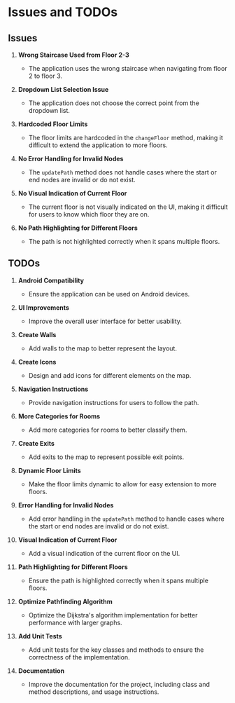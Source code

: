 # Issues and TODOs

## Issues
1. **Wrong Staircase Used from Floor 2-3**
   - The application uses the wrong staircase when navigating from floor 2 to floor 3.

2. **Dropdown List Selection Issue**
   - The application does not choose the correct point from the dropdown list.

3. **Hardcoded Floor Limits**
   - The floor limits are hardcoded in the `changeFloor` method, making it difficult to extend the application to more floors.

4. **No Error Handling for Invalid Nodes**
   - The `updatePath` method does not handle cases where the start or end nodes are invalid or do not exist.

5. **No Visual Indication of Current Floor**
   - The current floor is not visually indicated on the UI, making it difficult for users to know which floor they are on.

6. **No Path Highlighting for Different Floors**
   - The path is not highlighted correctly when it spans multiple floors.

## TODOs
1. **Android Compatibility**
   - Ensure the application can be used on Android devices.

2. **UI Improvements**
   - Improve the overall user interface for better usability.

4. **Create Walls**
   - Add walls to the map to better represent the layout.

5. **Create Icons**
   - Design and add icons for different elements on the map.

6. **Navigation Instructions**
   - Provide navigation instructions for users to follow the path.

7. **More Categories for Rooms**
   - Add more categories for rooms to better classify them.

8. **Create Exits**
   - Add exits to the map to represent possible exit points.

9. **Dynamic Floor Limits**
   - Make the floor limits dynamic to allow for easy extension to more floors.

10. **Error Handling for Invalid Nodes**
    - Add error handling in the `updatePath` method to handle cases where the start or end nodes are invalid or do not exist.

11. **Visual Indication of Current Floor**
    - Add a visual indication of the current floor on the UI.

12. **Path Highlighting for Different Floors**
    - Ensure the path is highlighted correctly when it spans multiple floors.

13. **Optimize Pathfinding Algorithm**
    - Optimize the Dijkstra's algorithm implementation for better performance with larger graphs.

14. **Add Unit Tests**
    - Add unit tests for the key classes and methods to ensure the correctness of the implementation.

15. **Documentation**
    - Improve the documentation for the project, including class and method descriptions, and usage instructions.